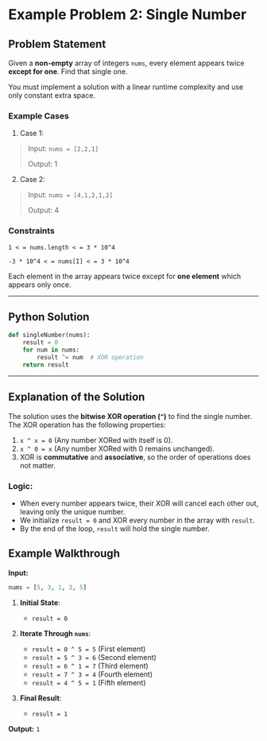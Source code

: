 # Example Problem 2: Single Number

## Problem Statement
Given a **non-empty** array of integers `nums`, every element appears twice **except for one**. Find that single one.

You must implement a solution with a linear runtime complexity and use only constant extra space.

### Example Cases
1. Case 1:
>Input: `nums = [2,2,1]`
>
>Output: 1

2. Case 2:
>Input: `nums = [4,1,2,1,2]`
>
>Output: 4

### Constraints
`1 < = nums.length < = 3 * 10^4`

`-3 * 10^4 < = nums[I] < = 3 * 10^4`

Each element in the array appears twice except for **one element** which appears only once.

---
## Python Solution

```python
def singleNumber(nums):
    result = 0
    for num in nums:
        result ^= num  # XOR operation
    return result
```

---

## Explanation of the Solution

The solution uses the **bitwise XOR operation (`^`)** to find the single number. The XOR operation has the following properties:
1. `x ^ x = 0` (Any number XORed with itself is 0).
2. `x ^ 0 = x` (Any number XORed with 0 remains unchanged).
3. XOR is **commutative** and **associative**, so the order of operations does not matter.

### Logic:
- When every number appears twice, their XOR will cancel each other out, leaving only the unique number.
- We initialize `result = 0` and XOR every number in the array with `result`.
- By the end of the loop, `result` will hold the single number.


## Example Walkthrough
**Input:**
```python
nums = [5, 3, 1, 3, 5]
```

1. **Initial State**:
   - `result = 0`

2. **Iterate Through `nums`**:
   - `result = 0 ^ 5 = 5`  (First element)
   - `result = 5 ^ 3 = 6`  (Second element)
   - `result = 6 ^ 1 = 7`  (Third element)
   - `result = 7 ^ 3 = 4`  (Fourth element)
   - `result = 4 ^ 5 = 1`  (Fifth element)

3. **Final Result**:
   - `result = 1`

**Output:** `1`

